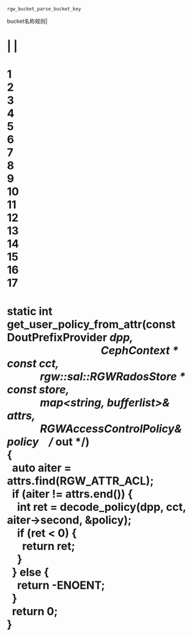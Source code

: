 |   |
|---|
```
rgw_bucket_parse_bucket_key
```
bucket名称规则|
      

|
|
==
1  
2  
3  
4  
5  
6  
7  
8  
9  
10  
11  
12  
13  
14  
15  
16  
17
====
static int get_user_policy_from_attr(const DoutPrefixProvider *dpp,  
                                     CephContext * const cct,  
             rgw::sal::RGWRadosStore * const store,  
             map<string, bufferlist>& attrs,  
             RGWAccessControlPolicy& policy    /* out */)  
{  
  auto aiter = attrs.find(RGW_ATTR_ACL);  
  if (aiter != attrs.end()) {  
    int ret = decode_policy(dpp, cct, aiter->second, &policy);  
    if (ret < 0) {  
      return ret;  
    }  
  } else {  
    return -ENOENT;  
  }  
  return 0;  
}
==